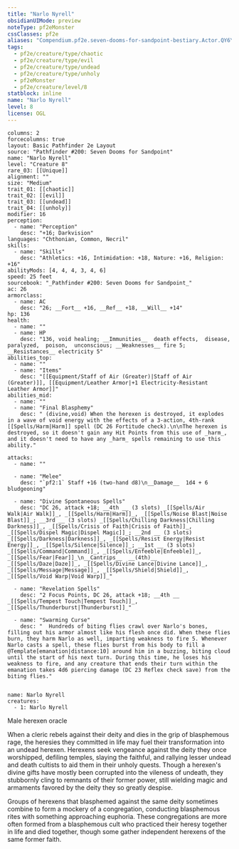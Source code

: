 ```yaml
---
title: "Narlo Nyrell"
obsidianUIMode: preview
noteType: pf2eMonster
cssClasses: pf2e
aliases: "Compendium.pf2e.seven-dooms-for-sandpoint-bestiary.Actor.QY6YXMOIbcwNNAsf" 
tags:
  - pf2e/creature/type/chaotic
  - pf2e/creature/type/evil
  - pf2e/creature/type/undead
  - pf2e/creature/type/unholy
  - pf2eMonster
  - pf2e/creature/level/8
statblock: inline
name: "Narlo Nyrell"
level: 8
license: OGL
---
```


```statblock
columns: 2
forcecolumns: true
layout: Basic Pathfinder 2e Layout
source: "Pathfinder #200: Seven Dooms for Sandpoint"
name: "Narlo Nyrell"
level: "Creature 8"
rare_03: [[Unique]]
alignment: ""
size: "Medium"
trait_01: [[chaotic]]
trait_02: [[evil]]
trait_03: [[undead]]
trait_04: [[unholy]]
modifier: 16
perception:
  - name: "Perception"
    desc: "+16; Darkvision"
languages: "Chthonian, Common, Necril"
skills:
  - name: "Skills"
    desc: "Athletics: +16, Intimidation: +18, Nature: +16, Religion: +16"
abilityMods: [4, 4, 4, 3, 4, 6]
speed: 25 feet
sourcebook: "_Pathfinder #200: Seven Dooms for Sandpoint_"
ac: 26
armorclass:
  - name: AC
    desc: "26; __Fort__ +16, __Ref__ +18, __Will__ +14"
hp: 136
health:
  - name: ""
  - name: HP
    desc: "136, void healing; __Immunities__  death effects,  disease,  paralyzed,  poison,  unconscious; __Weaknesses__ fire 5; __Resistances__ electricity 5"
abilities_top:
  - name: ""
  - name: "Items"
    desc: "[[Equipment/Staff of Air (Greater)|Staff of Air (Greater)]], [[Equipment/Leather Armor|+1 Electricity-Resistant Leather Armor]]"
abilities_mid:
  - name: ""
  - name: "Final Blasphemy"
    desc: " (divine,void) When the herexen is destroyed, it explodes in a wave of void energy with the effects of a 3-action, 4th-rank [[Spells/Harm|Harm]] spell (DC 26 Fortitude check).\n\nThe herexen is destroyed, so it doesn't gain any Hit Points from this use of _harm_, and it doesn't need to have any _harm_ spells remaining to use this ability."

attacks:
  - name: ""

  - name: "Melee"
    desc: "`pf2:1` Staff +16 (two-hand d8)\n__Damage__  1d4 + 6 bludgeoning"

  - name: "Divine Spontaneous Spells"
    desc: "DC 26, attack +18; __4th __ (3 slots) _[[Spells/Air Walk|Air Walk]]_, _[[Spells/Harm|Harm]]_, _[[Spells/Noise Blast|Noise Blast]]_; __3rd __ (3 slots) _[[Spells/Chilling Darkness|Chilling Darkness]]_, _[[Spells/Crisis of Faith|Crisis of Faith]]_, _[[Spells/Dispel Magic|Dispel Magic]]_; __2nd __ (3 slots) _[[Spells/Darkness|Darkness]]_, _[[Spells/Resist Energy|Resist Energy]]_, _[[Spells/Silence|Silence]]_; __1st __ (3 slots) _[[Spells/Command|Command]]_, _[[Spells/Enfeeble|Enfeeble]]_, _[[Spells/Fear|Fear]]_\n__Cantrips__  __(4th)__ _[[Spells/Daze|Daze]]_, _[[Spells/Divine Lance|Divine Lance]]_, _[[Spells/Message|Message]]_, _[[Spells/Shield|Shield]]_, _[[Spells/Void Warp|Void Warp]]_"

  - name: "Revelation Spells"
    desc: "2 Focus Points, DC 26, attack +18; __4th __  _[[Spells/Tempest Touch|Tempest Touch]]_, _[[Spells/Thunderburst|Thunderburst]]_"

  - name: "Swarming Curse"
    desc: "  Hundreds of biting flies crawl over Narlo's bones, filling out his armor almost like his flesh once did. When these flies burn, they harm Narlo as well, imparting weakness to fire 5. Whenever Narlo casts a spell, these flies burst from his body to fill a @Template[emanation|distance:10] around him in a buzzing, biting cloud until the start of his next turn. During this time, he loses his weakness to fire, and any creature that ends their turn within the emanation takes 4d6 piercing damage (DC 23 Reflex check save) from the biting flies."
 
```

```encounter-table
name: Narlo Nyrell
creatures:
  - 1: Narlo Nyrell
```


Male herexen oracle

When a cleric rebels against their deity and dies in the grip of blasphemous rage, the heresies they committed in life may fuel their transformation into an undead herexen. Herexens seek vengeance against the deity they once worshipped, defiling temples, slaying the faithful, and rallying lesser undead and death cultists to aid them in their unholy quests. Though a herexen's divine gifts have mostly been corrupted into the vileness of undeath, they stubbornly cling to remnants of their former power, still wielding magic and armaments favored by the deity they so greatly despise.

Groups of herexens that blasphemed against the same deity sometimes combine to form a mockery of a congregation, conducting blasphemous rites with something approaching euphoria. These congregations are more often formed from a blasphemous cult who practiced their heresy together in life and died together, though some gather independent herexens of the same former faith.
